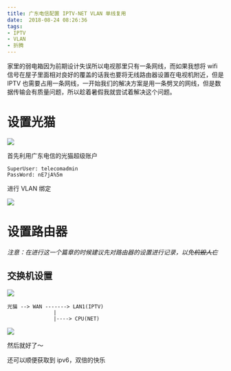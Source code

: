 ```yaml
---
title: 广东电信配置 IPTV-NET VLAN 单线复用
date:  2018-08-24 08:26:36
tags:
- IPTV
- VLAN
- 折腾
---
```


家里的弱电箱因为前期设计失误所以电视那里只有一条网线，而如果我想将 wifi 信号在屋子里面相对良好的覆盖的话我也要将无线路由器设置在电视机附近，但是 IPTV 也需要占用一条网线，一开始我们的解决方案是用一条劈叉的网线，但是数据传输会有质量问题，所以趁着暑假我就尝试着解决这个问题。

# 设置光猫

![](https://cdn.lvcshu.info/img/20200109001.png)

首先利用广东电信的光猫超级账户

```
SuperUser: telecomadmin
PassWord: nE7jA%5m
```

进行 VLAN 绑定

![](https://cdn.lvcshu.info/img/20200109002.png)

# 设置路由器

*注意：在进行这一个篇章的时候建议先对路由器的设置进行记录，以免~~机毁人亡~~*

## 交换机设置

![](https://cdn.lvcshu.info/img/20200109003.png)

```
光猫 --> WAN -------> LAN1(IPTV)
               |
               |----> CPU(NET)
```

![](https://cdn.lvcshu.info/img/20200109004.jpg)

然后就好了～

还可以顺便获取到 ipv6，双倍的快乐

